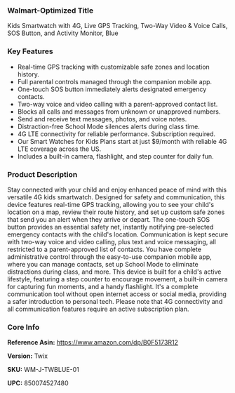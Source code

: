 ### **Walmart-Optimized Title**

Kids Smartwatch with 4G, Live GPS Tracking, Two-Way Video & Voice Calls, SOS Button, and Activity Monitor, Blue

### **Key Features**

*  Real-time GPS tracking with customizable safe zones and location history. 
*  Full parental controls managed through the companion mobile app. 
*  One-touch SOS button immediately alerts designated emergency contacts. 
*  Two-way voice and video calling with a parent-approved contact list. 
*  Blocks all calls and messages from unknown or unapproved numbers. 
*  Send and receive text messages, photos, and voice notes. 
*  Distraction-free School Mode silences alerts during class time. 
*  4G LTE connectivity for reliable performance. Subscription required. 
*  Our Smart Watches for Kids Plans start at just $9/month with reliable 4G LTE coverage across the US. 
*  Includes a built-in camera, flashlight, and step counter for daily fun. 

### **Product Description**

Stay connected with your child and enjoy enhanced peace of mind with this versatile 4G kids smartwatch. Designed for safety and communication, this device features real-time GPS tracking, allowing you to see your child's location on a map, review their route history, and set up custom safe zones that send you an alert when they arrive or depart. The one-touch SOS button provides an essential safety net, instantly notifying pre-selected emergency contacts with the child's location. Communication is kept secure with two-way voice and video calling, plus text and voice messaging, all restricted to a parent-approved list of contacts. You have complete administrative control through the easy-to-use companion mobile app, where you can manage contacts, set up School Mode to eliminate distractions during class, and more. This device is built for a child's active lifestyle, featuring a step counter to encourage movement, a built-in camera for capturing fun moments, and a handy flashlight. It's a complete communication tool without open internet access or social media, providing a safer introduction to personal tech. Please note that 4G connectivity and all communication features require an active subscription plan.

### Core Info

**Reference Asin:** https://www.amazon.com/dp/B0F5173R12

**Version:** Twix

**SKU:** WM-J-TWBLUE-01

**UPC:** 850074527480
